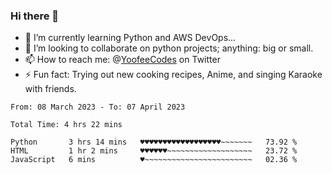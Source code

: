 ### Hi there 👋

<!--
**Sara-Pak/Sara-Pak** is a ✨ _special_ ✨ repository because its `README.md` (this file) appears on your GitHub profile.

Here are some ideas to get you started:
- 🤔 I’m looking for help with ...
- 💬 Ask me about ...
- 😄 Pronouns: ...


- 🔭 I’m currently working on getting certified in Google's IT Automation with Python and doing #100daysofcode in Python. 
-->
- 🌱 I’m currently learning Python and AWS DevOps...
- 👯 I’m looking to collaborate on python projects; anything: big or small.
- 📫 How to reach me: @[YoofeeCodes](https://twitter.com/YoofeeCodes) on Twitter
- ⚡ Fun fact: Trying out new cooking recipes, Anime, and singing Karaoke with friends.


<!--START_SECTION:waka-->

```text
From: 08 March 2023 - To: 07 April 2023

Total Time: 4 hrs 22 mins

Python       3 hrs 14 mins   ♥♥♥♥♥♥♥♥♥♥♥♥♥♥♥♥♥♥~~~~~~~   73.92 %
HTML         1 hr 2 mins     ♥♥♥♥♥♥~~~~~~~~~~~~~~~~~~~   23.72 %
JavaScript   6 mins          ♥~~~~~~~~~~~~~~~~~~~~~~~~   02.36 %
```

<!--END_SECTION:waka-->
